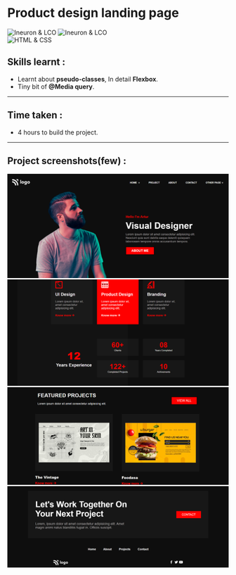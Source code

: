 # Product design landing page 
![Ineuron & LCO](https://img.shields.io/badge/Ineuron-LCO-brightgreen) 
![Ineuron & LCO](https://img.shields.io/badge/Hitesh%20Choudhary-Full--stack--JS--bootcamp-brightgreen)
<br>
![HTML & CSS](https://img.shields.io/badge/HTML-CSS-yellowgreen)

## Skills learnt :
- Learnt about **pseudo-classes**, In detail **Flexbox**.
- Tiny bit of **@Media query**. 
***
## Time taken :
- 4 hours to build the project.
***
## Project screenshots(few) :
![Project-15/Product design landing page](./Project-snippits/Hero.PNG)
![Project-15/Product design landing page](./Project-snippits/cards.PNG)
![Project-15/Product design landing page](./Project-snippits/featured-projects.PNG)
![Project-15/Product design landing page](./Project-snippits/footer.PNG)